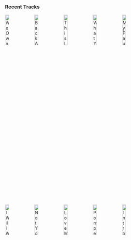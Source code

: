### Recent Tracks
[<img src='https://lastfm.freetls.fastly.net/i/u/300x300/a937187046234b3eabd47ec08181490a.png' width='16%' height='16%' alt='We Own the Sky'>](https://www.last.fm/music/m83/_/we%2bown%2bthe%2bsky)&nbsp;&nbsp;&nbsp;&nbsp;[<img src='https://lastfm.freetls.fastly.net/i/u/300x300/77629aa8409646d2c6245b997c469d0f.png' width='16%' height='16%' alt='Back Against the Wall'>](https://www.last.fm/music/cage%2bthe%2belephant/_/back%2bagainst%2bthe%2bwall)&nbsp;&nbsp;&nbsp;&nbsp;[<img src='https://lastfm.freetls.fastly.net/i/u/300x300/aa9e02325be944cab8e4392f1948f5e0.png' width='16%' height='16%' alt='This Is the Life'>](https://www.last.fm/music/two%2bdoor%2bcinema%2bclub/_/this%2bis%2bthe%2blife)&nbsp;&nbsp;&nbsp;&nbsp;[<img src='https://lastfm.freetls.fastly.net/i/u/300x300/aa9e02325be944cab8e4392f1948f5e0.png' width='16%' height='16%' alt='What You Know'>](https://www.last.fm/music/two%2bdoor%2bcinema%2bclub/_/what%2byou%2bknow)&nbsp;&nbsp;&nbsp;&nbsp;[<img src='https://lastfm.freetls.fastly.net/i/u/300x300/cd2e7feedfee4f6ab095c0eb9d82beaa.png' width='16%' height='16%' alt='My Fault'>](https://www.last.fm/music/imagine%2bdragons/_/my%2bfault)&nbsp;&nbsp;&nbsp;&nbsp;<br>[<img src='https://lastfm.freetls.fastly.net/i/u/300x300/d08ead1880d14e7b9437fdfe4e541f66.png' width='16%' height='16%' alt='I Will Wait'>](https://www.last.fm/music/mumford%2b%2526%2bsons/_/i%2bwill%2bwait)&nbsp;&nbsp;&nbsp;&nbsp;[<img src='https://lastfm.freetls.fastly.net/i/u/300x300/db98a3f967bd4b6b9dc86251801cce60.png' width='16%' height='16%' alt='Not Your Fault'>](https://www.last.fm/music/awolnation/_/not%2byour%2bfault)&nbsp;&nbsp;&nbsp;&nbsp;[<img src='https://lastfm.freetls.fastly.net/i/u/300x300/d78379296a161f8dde0bbe0494948166.png' width='16%' height='16%' alt='Love Me Again'>](https://www.last.fm/music/john%2bnewman/_/love%2bme%2bagain)&nbsp;&nbsp;&nbsp;&nbsp;[<img src='https://lastfm.freetls.fastly.net/i/u/300x300/90a4432699af42149072e0177151108a.png' width='16%' height='16%' alt='Pompeii'>](https://www.last.fm/music/bastille/_/pompeii)&nbsp;&nbsp;&nbsp;&nbsp;[<img src='https://lastfm.freetls.fastly.net/i/u/300x300/696d1b64cd9d44bf85aad10df414e959.png' width='16%' height='16%' alt='Intro'>](https://www.last.fm/music/the%2bxx/_/intro)&nbsp;&nbsp;&nbsp;&nbsp;<br>